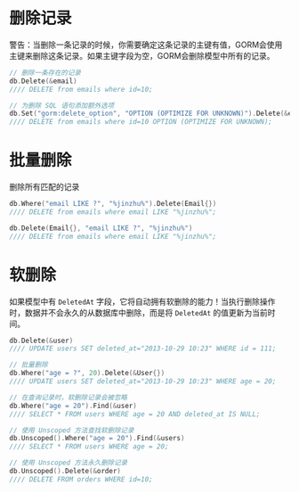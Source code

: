 # 删除记录

警告：当删除一条记录的时候，你需要确定这条记录的主键有值，GORM会使用主键来删除这条记录。如果主键字段为空，GORM会删除模型中所有的记录。

```go
// 删除一条存在的记录
db.Delete(&email)
//// DELETE from emails where id=10;

// 为删除 SQL 语句添加额外选项
db.Set("gorm:delete_option", "OPTION (OPTIMIZE FOR UNKNOWN)").Delete(&email)
//// DELETE from emails where id=10 OPTION (OPTIMIZE FOR UNKNOWN);
```

# 批量删除

删除所有匹配的记录

```go
db.Where("email LIKE ?", "%jinzhu%").Delete(Email{})
//// DELETE from emails where email LIKE "%jinzhu%";

db.Delete(Email{}, "email LIKE ?", "%jinzhu%")
//// DELETE from emails where email LIKE "%jinzhu%";
```

# 软删除

如果模型中有 `DeletedAt` 字段，它将自动拥有软删除的能力！当执行删除操作时，数据并不会永久的从数据库中删除，而是将 `DeletedAt` 的值更新为当前时间。

```go
db.Delete(&user)
//// UPDATE users SET deleted_at="2013-10-29 10:23" WHERE id = 111;

// 批量删除
db.Where("age = ?", 20).Delete(&User{})
//// UPDATE users SET deleted_at="2013-10-29 10:23" WHERE age = 20;

// 在查询记录时，软删除记录会被忽略
db.Where("age = 20").Find(&user)
//// SELECT * FROM users WHERE age = 20 AND deleted_at IS NULL;

// 使用 Unscoped 方法查找软删除记录
db.Unscoped().Where("age = 20").Find(&users)
//// SELECT * FROM users WHERE age = 20;

// 使用 Unscoped 方法永久删除记录
db.Unscoped().Delete(&order)
//// DELETE FROM orders WHERE id=10;
```